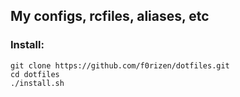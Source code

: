 ## My configs, rcfiles, aliases, etc

### Install:
```
git clone https://github.com/f0rizen/dotfiles.git
cd dotfiles
./install.sh
```
